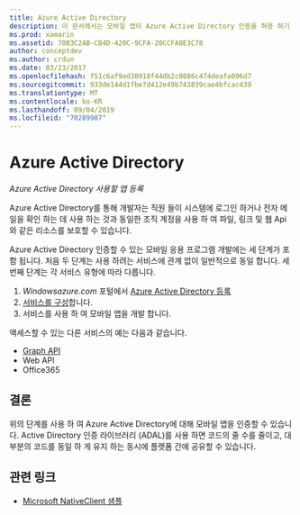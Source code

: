 ```yaml
---
title: Azure Active Directory
description: 이 문서에서는 모바일 앱이 Azure Active Directory 인증을 허용 하기 위해 따라야 하는 단계를 설명 합니다.
ms.prod: xamarin
ms.assetid: 70B3C2AB-CB4D-420C-9CFA-20CCFA0E3C78
author: conceptdev
ms.author: crdun
ms.date: 03/23/2017
ms.openlocfilehash: f51c6af9ed38910f44db2c0886c474deafa096d7
ms.sourcegitcommit: 933de144d1fbe7d412e49b743839cae4bfcac439
ms.translationtype: MT
ms.contentlocale: ko-KR
ms.lasthandoff: 09/04/2019
ms.locfileid: "70289987"
---
```

# <a name="azure-active-directory"></a>Azure Active Directory

_Azure Active Directory 사용할 앱 등록_

Azure Active Directory를 통해 개발자는 직원 들이 시스템에 로그인 하거나 전자 메일을 확인 하는 데 사용 하는 것과 동일한 조직 계정을 사용 하 여 파일, 링크 및 웹 Api와 같은 리소스를 보호할 수 있습니다.

Azure Active Directory 인증할 수 있는 모바일 응용 프로그램 개발에는 세 단계가 포함 됩니다.
처음 두 단계는 사용 하려는 서비스에 관계 없이 일반적으로 동일 합니다. 세 번째 단계는 각 서비스 유형에 따라 다릅니다.

  1. *Windowsazure.com* 포털에서 [Azure Active Directory 등록](~/cross-platform/data-cloud/active-directory/get-started/register.md)
  2. [서비스를 구성](~/cross-platform/data-cloud/active-directory/get-started/configure.md)합니다.
  3. 서비스를 사용 하 여 모바일 앱을 개발 합니다.

액세스할 수 있는 다른 서비스의 예는 다음과 같습니다.

- [Graph API](~/cross-platform/data-cloud/active-directory/graph.md)
- Web API
- Office365


## <a name="conclusion"></a>결론

위의 단계를 사용 하 여 Azure Active Directory에 대해 모바일 앱을 인증할 수 있습니다. Active Directory 인증 라이브러리 (ADAL)를 사용 하면 코드의 줄 수를 줄이고, 대부분의 코드를 동일 하 게 유지 하는 동시에 플랫폼 간에 공유할 수 있습니다.



## <a name="related-links"></a>관련 링크

- [Microsoft NativeClient 샘플](https://github.com/AzureADSamples/NativeClient-MultiTarget-DotNet)
